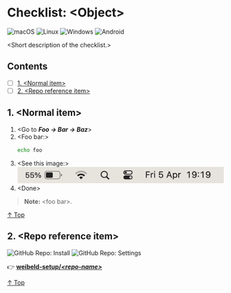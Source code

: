 # Checklist: \<Object>

![macOS](https://raw.githubusercontent.com/weibeld-setup/.github/main/badge/macos.svg)
![Linux](https://raw.githubusercontent.com/weibeld-setup/.github/main/badge/linux.svg)
![Windows](https://raw.githubusercontent.com/weibeld-setup/.github/main/badge/windows.svg)
![Android](https://raw.githubusercontent.com/weibeld-setup/.github/main/badge/android.svg)

\<Short description of the checklist.>

## Contents

<!-- 1. Vim plugin: https://github.com/mzlogin/vim-markdown-toc              -->
<!-- 2. Remove:     "<DELETE-ME>"                                            -->
<!-- 3. Set:        :let g:vmt_list_item_char = '- [ ]'                      -->
<!-- 4. Save:       ToC is automatically generated on saving of file         -->

<!-- <DELETE-ME>vim-markdown-toc GFM -->

- [ ] [1. \<Normal item>](#1-normal-item)
- [ ] [2. \<Repo reference item>](#2-repo-reference-item)

<!-- vim-markdown-toc -->

## 1. \<Normal item>

1. \<Go to _**Foo → Bar → Baz**_>
1. \<Foo bar:>
   ```bash
   echo foo
   ```
1. \<See this image:><br />
   ![Image](res/image.png)
1. \<Done>

> **Note:** \<foo bar>.

[↑ Top](#contents)

## 2. \<Repo reference item>

![GitHub Repo: Install](https://raw.githubusercontent.com/weibeld-setup/.github/main/badge/github-repo-install.svg)
![GitHub Repo: Settings](https://raw.githubusercontent.com/weibeld-setup/.github/main/badge/github-repo-settings.svg)

👉 [**weibeld-setup/_\<repo-name>_**](https://github.com/weibeld-setup/)

[↑ Top](#contents)
